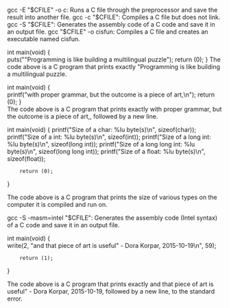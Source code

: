 gcc -E "$CFILE" -o c: Runs a C file through the preprocessor and save the result into another file.
gcc -c "$CFILE": Compiles a C file but does not link.
gcc -S "$CFILE": Generates the assembly code of a C code and save it in an output file.
gcc "$CFILE" -o cisfun: Compiles a C file and creates an executable named cisfun.

int main(void)
{       
        puts("\"Programming is like building a multilingual puzzle");
        return (0);
}
The code above is a C program that prints exactly "Programming is like building a multilingual puzzle.


int main(void)
{       
        printf("with proper grammar, but the outcome is a piece of art,\n");
        return (0);
}  
The code above is a C program that prints exactly with proper grammar, but the outcome is a piece of art,, followed by a new line.


int main(void)
{
        printf("Size of a char: %lu byte(s)\n", sizeof(char));
        printf("Size of a int: %lu byte(s)\n", sizeof(int));
        printf("Size of a long int: %lu byte(s)\n", sizeof(long int));
        printf("Size of a long long int: %lu byte(s)\n", sizeof(long long int));
        printf("Size of a float: %lu byte(s)\n", sizeof(float));

        return (0);
} 

The code above is a C program that prints the size of various types on the computer it is compiled and run on.

gcc -S -masm=intel "$CFILE": Generates the assembly code (Intel syntax) of a C code and save it in an output file.

int main(void)
{       
        write(2, "and that piece of art is useful\" - Dora Korpar, 2015-10-19\n", 59);
        
        return (1);
}

The code above is a C program that prints exactly and that piece of art is useful" - Dora Korpar, 2015-10-19, followed by a new line, to the standard error. 
